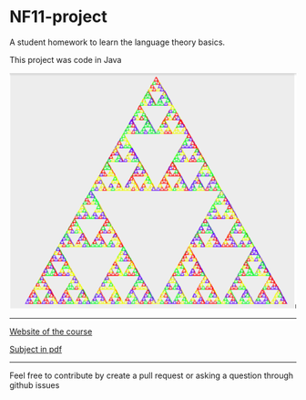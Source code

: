 # NF11-project

A student homework to learn the language theory basics.

This project was code in Java

![Example](./example.png "ScreenShot")

------------
[Website of the course](http://moodle.utc.fr/course/view.php?id=926)

[Subject in pdf](http://moodle.utc.fr/pluginfile.php/74138/mod_resource/content/2/ressource_TP/NF11-tp_prodcode.pdf)

----------
Feel free to contribute by create a pull request or asking a question through github issues

